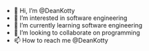 - 👋 Hi, I’m @DeanKotty
- 👀 I’m interested in software engineering
- 🌱 I’m currently learning software engineering
- 💞️ I’m looking to collaborate on programming
- 📫 How to reach me @DeanKotty

<!---
DeanKotty/DeanKotty is a ✨ special ✨ repository because its `README.md` (this file) appears on your GitHub profile.
You can click the Preview link to take a look at your changes.
--->
